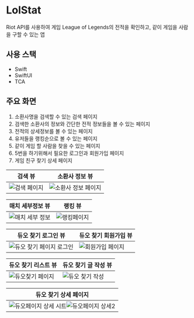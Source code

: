 # LolStat

 Riot API를 사용하여 게임 League of Legends의 전적을 확인하고, 같이 게임을 사람을 구할 수 있는 앱

 ## 사용 스택
- Swift
- SwiftUI
- TCA

## 주요 화면
1. 소환사명을 검색할 수 있는 검색 페이지
2. 검색한 소환사의 정보와 간단한 전적 정보들을 볼 수 있는 페이지
3. 전적의 상세정보를 볼 수 있는 페이지
4. 유저들을 랭킹순으로 볼 수 있는 페이지
5. 같이 게임 할 사람을 찾을 수 있는 페이지
6. 5번을 하기위해서 필요한 로그인과 회원가입 페이지
7. 게임 친구 찾기 상세 페이지

 |검색 뷰|소환사 정보 뷰|
 |----------|------------------|
 |![검색 페이지](https://github.com/user-attachments/assets/aea4567b-350d-4d04-9db5-8e5cf101341d)|![소환사 정보 페이지](https://github.com/user-attachments/assets/ca371200-aded-4d68-92e9-3420d4710c97)|
 
 |매치 세부정보 뷰|랭킹 뷰|
 |----------|------------------|
 |![매치 세부 정보](https://github.com/user-attachments/assets/d7064c56-270f-4184-a1e5-56e2f9c910b7)|![랭킹페이지](https://github.com/user-attachments/assets/fd9cd391-2b9f-48a6-9ae4-b0f85d6cfece)|
 
|듀오 찾기 로그인 뷰|듀오 찾기 회원가입 뷰|
|----|-----|
|![듀오 찾기 페이지 로그인](https://github.com/user-attachments/assets/88ee71f3-de49-4e9d-a0d9-07f266e26e28)|![회원가입 페이지](https://github.com/user-attachments/assets/d268136d-91e6-4f69-bb8b-851624fabb4c)|

|듀오 찾기 리스트 뷰|듀오 찾기 글 작성 뷰|
|---|---|
|![듀오찾기 페이지](https://github.com/user-attachments/assets/db535e36-e3d0-4906-a2d7-54e305ba38ae)|![듀오 찾기 작성](https://github.com/user-attachments/assets/cdd4ce52-331f-4319-ae72-529cf2b6f262)|

|듀오 찾기 상세 페이지|
|---|
|![듀오페이지 상세 시트](https://github.com/user-attachments/assets/7649a575-c89e-44df-b76e-eff7a31d09e2)![듀오페이지 상세2](https://github.com/user-attachments/assets/713c4716-3af0-44ec-8532-849919f67aea)|




 


